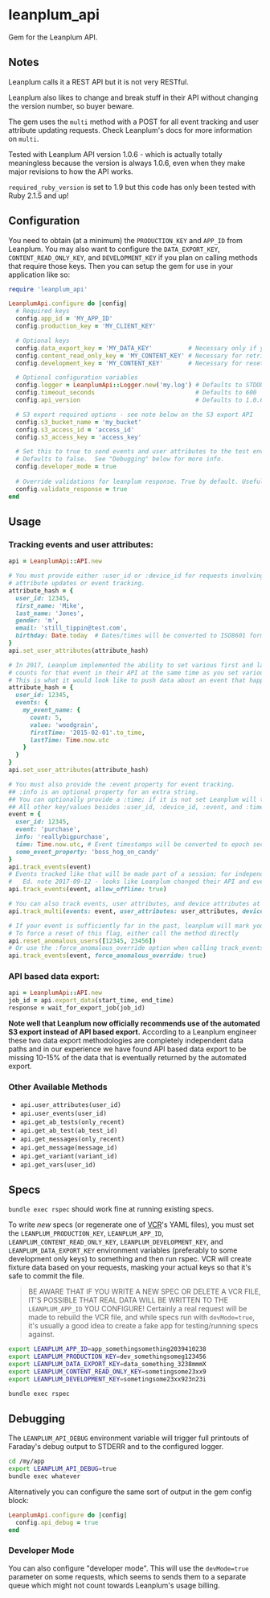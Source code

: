 # leanplum_api

Gem for the Leanplum API.

## Notes

Leanplum calls it a REST API but it is not very RESTful.

Leanplum also likes to change and break stuff in their API without changing the version number, so buyer beware.

The gem uses the ```multi``` method with a POST for all event tracking and user attribute updating requests.  Check Leanplum's docs for more information on ```multi```.

Tested with Leanplum API version 1.0.6 - which is actually totally meaningless because the version is always 1.0.6, even when they make major revisions to how the API works.

`required_ruby_version` is set to 1.9 but this code has only been tested with Ruby 2.1.5 and up!

## Configuration

You need to obtain (at a minimum) the `PRODUCTION_KEY` and `APP_ID` from Leanplum.  You may also want to configure the `DATA_EXPORT_KEY`, `CONTENT_READ_ONLY_KEY`, and `DEVELOPMENT_KEY` if you plan on calling methods that require those keys.  Then you can setup the gem for use in your application like so:

```ruby
require 'leanplum_api'

LeanplumApi.configure do |config|
  # Required keys
  config.app_id = 'MY_APP_ID'
  config.production_key = 'MY_CLIENT_KEY'

  # Optional keys
  config.data_export_key = 'MY_DATA_KEY'          # Necessary only if you want to call data export methods.
  config.content_read_only_key = 'MY_CONTENT_KEY' # Necessary for retrieving AB test info
  config.development_key = 'MY_CONTENT_KEY'       # Necessary for resetting anomalous events

  # Optional configuration variables
  config.logger = LeanplumApi::Logger.new('my.log') # Defaults to STDOUT; the gem logger class hides passwords.
  config.timeout_seconds                            # Defaults to 600
  config.api_version                                # Defaults to 1.0.6

  # S3 export required options - see note below on the S3 export API
  config.s3_bucket_name = 'my_bucket'
  config.s3_access_id = 'access_id'
  config.s3_access_key = 'access_key'

  # Set this to true to send events and user attributes to the test environment.
  # Defaults to false.  See "Debugging" below for more info.
  config.developer_mode = true
  
  # Override validations for leanplum response. True by default. Useful when stubbing LP responses in application tests.  
  config.validate_response = true
end
```

## Usage

### Tracking events and user attributes:

```ruby
api = LeanplumApi::API.new

# You must provide either :user_id or :device_id for requests involving
# attribute updates or event tracking.
attribute_hash = {
  user_id: 12345,
  first_name: 'Mike',
  last_name: 'Jones',
  gender: 'm',
  email: 'still_tippin@test.com',
  birthday: Date.today  # Dates/times will be converted to ISO8601 format
}
api.set_user_attributes(attribute_hash)

# In 2017, Leanplum implemented the ability to set various first and last timestamps for event occurrences, as well as
# counts for that event in their API at the same time as you set various attributes for that user.
# This is what it would look like to push data about an event that happened 5 times between 2015-02-01 and today.
attribute_hash = {
  user_id: 12345,
  events: {
    my_event_name: {
      count: 5,
      value: 'woodgrain',
      firstTime: '2015-02-01'.to_time,
      lastTime: Time.now.utc
    }
  }
}
api.set_user_attributes(attribute_hash)

# You must also provide the :event property for event tracking.
## :info is an optional property for an extra string.
## You can optionally provide a :time; if it is not set Leanplum will timestamp the event "now".
## All other key/values besides :user_id, :device_id, :event, and :time will be sent as event params.
event = {
  user_id: 12345,
  event: 'purchase',
  info: 'reallybigpurchase',
  time: Time.now.utc, # Event timestamps will be converted to epoch seconds by the gem.
  some_event_property: 'boss_hog_on_candy'
}
api.track_events(event)
# Events tracked like that will be made part of a session; for independent events use :allow_offline
#   Ed. note 2017-09-12 - looks like Leanplum changed their API and everything is considered offline now
api.track_events(event, allow_offline: true)

# You can also track events, user attributes, and device attributes at the same time. magic!
api.track_multi(events: event, user_attributes: user_attributes, device_attributes: device_attributes, options: {force_anomalous_override: true})

# If your event is sufficiently far in the past, leanplum will mark your user as "Anomalous"
# To force a reset of this flag, either call the method directly
api.reset_anomalous_users([12345, 23456])
# Or use the :force_anomalous_override option when calling track_events or track_multi
api.track_events(event, force_anomalous_override: true)
```

### API based data export:

```ruby
api = LeanplumApi::API.new
job_id = api.export_data(start_time, end_time)
response = wait_for_export_job(job_id)
```

**Note well that Leanplum now officially recommends use of the automated S3 export instead of API based export.**  According to a Leanplum engineer these two data export methodologies are completely independent data paths and in our experience we have found API based data export to be missing 10-15% of the data that is eventually returned by the automated export.

### Other Available Methods
* `api.user_attributes(user_id)`
* `api.user_events(user_id)`
* `api.get_ab_tests(only_recent)`
* `api.get_ab_test(ab_test_id)`
* `api.get_messages(only_recent)`
* `api.get_message(message_id)`
* `api.get_variant(variant_id)`
* `api.get_vars(user_id)`

## Specs

`bundle exec rspec` should work fine at running existing specs.

To write _new_ specs (or regenerate one of [VCR](https://github.com/vcr/vcr)'s YAML files), you must set the `LEANPLUM_PRODUCTION_KEY`, `LEANPLUM_APP_ID`, `LEANPLUM_CONTENT_READ_ONLY_KEY`, `LEANPLUM_DEVELOPMENT_KEY`, and `LEANPLUM_DATA_EXPORT_KEY` environment variables (preferably to some development only keys) to something and then run rspec.  VCR will create fixture data based on your requests, masking your actual keys so that it's safe to commit the file.

> BE AWARE THAT IF YOU WRITE A NEW SPEC OR DELETE A VCR FILE, IT'S POSSIBLE THAT REAL DATA WILL BE WRITTEN TO THE `LEANPLUM_APP_ID` YOU CONFIGURE!  Certainly a real request will be made to rebuild the VCR file, and while specs run with ```devMode=true```, it's usually a good idea to create a fake app for testing/running specs against.

```bash
export LEANPLUM_APP_ID=app_somethingsomething2039410238
export LEANPLUM_PRODUCTION_KEY=dev_somethingsomeg123456
export LEANPLUM_DATA_EXPORT_KEY=data_something_3238mmmX
export LEANPLUM_CONTENT_READ_ONLY_KEY=sometingsome23xx9
export LEANPLUM_DEVELOPMENT_KEY=sometingsome23xx923n23i

bundle exec rspec
```

## Debugging

The `LEANPLUM_API_DEBUG` environment variable will trigger full printouts of Faraday's debug output to STDERR and to the configured logger.

```bash
cd /my/app
export LEANPLUM_API_DEBUG=true
bundle exec whatever
```

Alternatively you can configure the same sort of output in the gem config block:

```ruby
LeanplumApi.configure do |config|
  config.api_debug = true
end
```

### Developer Mode

You can also configure "developer mode".  This will use the `devMode=true` parameter on some requests, which seems to sends them to a separate queue which might not count towards Leanplum's usage billing.
